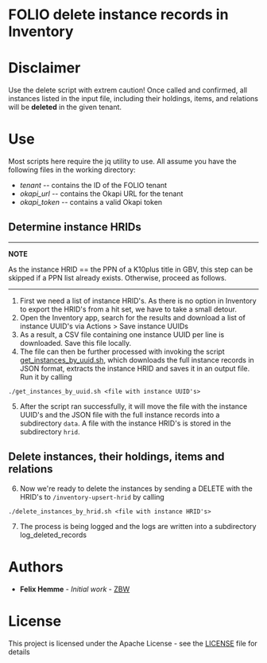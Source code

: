 # FOLIO delete instance records in Inventory

# Disclaimer

Use the delete script with extrem caution! Once called and confirmed, all instances listed in the input file, including their holdings, items, and relations will be **deleted** in the given tenant.

# Use

Most scripts here require the jq utility to use. All assume you have the following files in the working directory:

- *tenant* -- contains the ID of the FOLIO tenant
- *okapi_url* -- contains the Okapi URL for the tenant
- *okapi_token* -- contains a valid Okapi token

## Determine instance HRIDs

---
**NOTE**

As the instance HRID == the PPN of a K10plus title in GBV, this step can be skipped if a PPN list already exists. Otherwise, proceed as follows.

---

1. First we need a list of instance HRID's. As there is no option in Inventory to export the HRID's from a hit set, we have to take a small detour.
2. Open the Inventory app, search for the results and download a list of instance UUID's via Actions > Save instance UUIDs
3. As a result, a CSV file containing one instance UUID per line is downloaded. Save this file locally.
4. The file can then be further processed with invoking the script [get_instances_by_uuid.sh](get_instances_by_uuid.sh), which downloads the full instance records in JSON format, extracts the instance HRID and saves it in an output file. Run it by calling

```
./get_instances_by_uuid.sh <file with instance UUID's>
```

5. After the script ran successfully, it will move the file with the instance UUID's and the JSON file with the full instance records into a subdirectory ```data```. A file with the instance HRID's is stored in the subdirectory ```hrid```.

## Delete instances, their holdings, items and relations

6. Now we're ready to delete the instances by sending a DELETE with the HRID's to ```/inventory-upsert-hrid``` by calling

```
./delete_instances_by_hrid.sh <file with instance HRID's>
```

7. The process is being logged and the logs are written into a subdirectory log_deleted_records


# Authors

* **Felix Hemme** - *Initial work* - [ZBW](https://zbw.eu/de/)

# License

This project is licensed under the Apache License - see the [LICENSE](LICENSE) file for details
